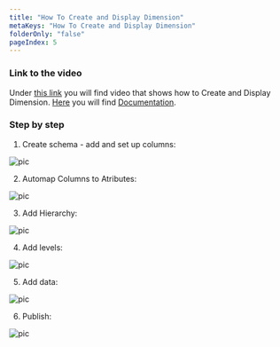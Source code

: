 ```yaml
---
title: "How To Create and Display Dimension"
metaKeys: "How To Create and Display Dimension"
folderOnly: "false"
pageIndex: 5
---
```



### Link to the video

Under [this link](https://profitbasedocs.blob.core.windows.net/videos/Dimension%20-%20Create%20and%20display%20dimension.mp4) you will find video that shows how to Create and Display Dimension. [Here](../../dimensions.md) you will find [Documentation](../../dimensions.md).
<br/>


### Step by step


1. Create schema - add and set up columns:

![pic](https://profitbasedocs.blob.core.windows.net/images/HTdim%20(1).png)

2. Automap Columns to Atributes:

![pic](https://profitbasedocs.blob.core.windows.net/images/HTdim%20(2).png)

3. Add Hierarchy:

![pic](https://profitbasedocs.blob.core.windows.net/images/HTdim%20(3).png)

4. Add levels:

![pic](https://profitbasedocs.blob.core.windows.net/images/HTdim%20(4).png)

5. Add data:

![pic](https://profitbasedocs.blob.core.windows.net/images/HTdim%20(5).png)

6. Publish:

![pic](https://profitbasedocs.blob.core.windows.net/images/HTdim%20(6).png)


